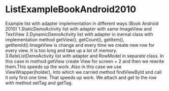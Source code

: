 # ListExampleBookAndroid2010
Example list with adapter implementation in different ways (Book Android 2010)
1.StaticDemoActivity list with adapter with same ImageView and TextView
2.DynamicDemoActivity list with adapter in inernal class with implementation method getView(), 
getCount(), getItem(), getItemId().ImageView is change and every time we create new row for every view.
It is too long and take up a lot of memory.
3.RateListDemoActivity list with adapter and RowModel in separate class. In this case in method
getView create View for screen + 2 and then we rewrite them.This speeds up the work.
Also in this case we use ViewWrapper(holder), into which we carried method findViewById and call it only first
one time. That speeds up work. We attach and get to the row with method setTag and getTag.
